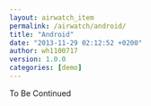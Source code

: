```yaml
---
layout: airwatch_item
permalink: /airwatch/android/
title: "Android"
date: "2013-11-29 02:12:52 +0200"
author: wh1100717
version: 1.0.0
categories: [demo]
---
```


To Be Continued
